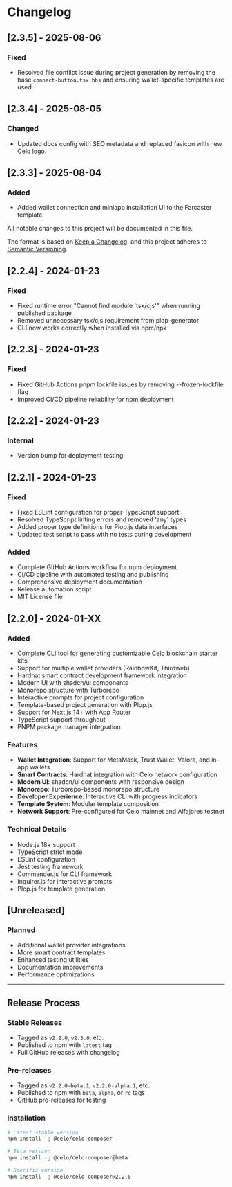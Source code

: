 # Changelog

## [2.3.5] - 2025-08-06

### Fixed
- Resolved file conflict issue during project generation by removing the base `connect-button.tsx.hbs` and ensuring wallet-specific templates are used.

## [2.3.4] - 2025-08-05

### Changed
- Updated docs config with SEO metadata and replaced favicon with new Celo logo.

## [2.3.3] - 2025-08-04

### Added
- Added wallet connection and miniapp installation UI to the Farcaster template.

All notable changes to this project will be documented in this file.

The format is based on [Keep a Changelog](https://keepachangelog.com/en/1.0.0/),
and this project adheres to [Semantic Versioning](https://semver.org/spec/v2.0.0.html).

## [2.2.4] - 2024-01-23

### Fixed
- Fixed runtime error "Cannot find module 'tsx/cjs'" when running published package
- Removed unnecessary tsx/cjs requirement from plop-generator
- CLI now works correctly when installed via npm/npx

## [2.2.3] - 2024-01-23

### Fixed
- Fixed GitHub Actions pnpm lockfile issues by removing --frozen-lockfile flag
- Improved CI/CD pipeline reliability for npm deployment

## [2.2.2] - 2024-01-23

### Internal
- Version bump for deployment testing

## [2.2.1] - 2024-01-23

### Fixed
- Fixed ESLint configuration for proper TypeScript support
- Resolved TypeScript linting errors and removed 'any' types
- Added proper type definitions for Plop.js data interfaces
- Updated test script to pass with no tests during development

### Added
- Complete GitHub Actions workflow for npm deployment
- CI/CD pipeline with automated testing and publishing
- Comprehensive deployment documentation
- Release automation script
- MIT License file

## [2.2.0] - 2024-01-XX

### Added
- Complete CLI tool for generating customizable Celo blockchain starter kits
- Support for multiple wallet providers (RainbowKit, Thirdweb)
- Hardhat smart contract development framework integration
- Modern UI with shadcn/ui components
- Monorepo structure with Turborepo
- Interactive prompts for project configuration
- Template-based project generation with Plop.js
- Support for Next.js 14+ with App Router
- TypeScript support throughout
- PNPM package manager integration

### Features
- **Wallet Integration**: Support for MetaMask, Trust Wallet, Valora, and in-app wallets
- **Smart Contracts**: Hardhat integration with Celo network configuration
- **Modern UI**: shadcn/ui components with responsive design
- **Monorepo**: Turborepo-based monorepo structure
- **Developer Experience**: Interactive CLI with progress indicators
- **Template System**: Modular template composition
- **Network Support**: Pre-configured for Celo mainnet and Alfajores testnet

### Technical Details
- Node.js 18+ support
- TypeScript strict mode
- ESLint configuration
- Jest testing framework
- Commander.js for CLI framework
- Inquirer.js for interactive prompts
- Plop.js for template generation

## [Unreleased]

### Planned
- Additional wallet provider integrations
- More smart contract templates
- Enhanced testing utilities
- Documentation improvements
- Performance optimizations

---

## Release Process

### Stable Releases
- Tagged as `v2.2.0`, `v2.3.0`, etc.
- Published to npm with `latest` tag
- Full GitHub releases with changelog

### Pre-releases
- Tagged as `v2.2.0-beta.1`, `v2.2.0-alpha.1`, etc.
- Published to npm with `beta`, `alpha`, or `rc` tags
- GitHub pre-releases for testing

### Installation
```bash
# Latest stable version
npm install -g @celo/celo-composer

# Beta version
npm install -g @celo/celo-composer@beta

# Specific version
npm install -g @celo/celo-composer@2.2.0
```
